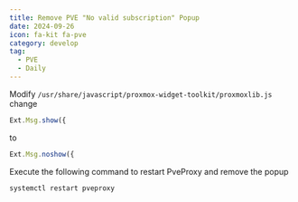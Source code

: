 ```yaml
---
title: Remove PVE "No valid subscription" Popup
date: 2024-09-26
icon: fa-kit fa-pve
category: develop
tag:
  - PVE
  - Daily
---
```

Modify ```/usr/share/javascript/proxmox-widget-toolkit/proxmoxlib.js``` change
```js
Ext.Msg.show({
```
to
```js
Ext.Msg.noshow({
```
Execute the following command to restart PveProxy and remove the popup
```bash
systemctl restart pveproxy
``` 